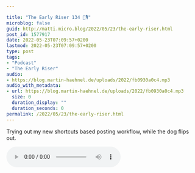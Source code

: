 ```yaml
---

title: "The Early Riser 134 🌅🎙"
microblog: false
guid: http://matti.micro.blog/2022/05/23/the-early-riser.html
post_id: 1577917
date: 2022-05-23T07:09:57+0200
lastmod: 2022-05-23T07:09:57+0200
type: post
tags:
- "Podcast"
- "The Early Riser"
audio:
- https://blog.martin-haehnel.de/uploads/2022/fb0930a0c4.mp3
audio_with_metadata:
- url: https://blog.martin-haehnel.de/uploads/2022/fb0930a0c4.mp3
  size: 0
  duration_display: ""
  duration_seconds: 0
permalink: /2022/05/23/the-early-riser.html
---
```

<p>Trying out my new shortcuts based posting workflow, while the dog flips out.</p>

<audio controls="controls" src="https://blog.martin-haehnel.de/uploads/2022/fb0930a0c4.mp3" preload="metadata" />
